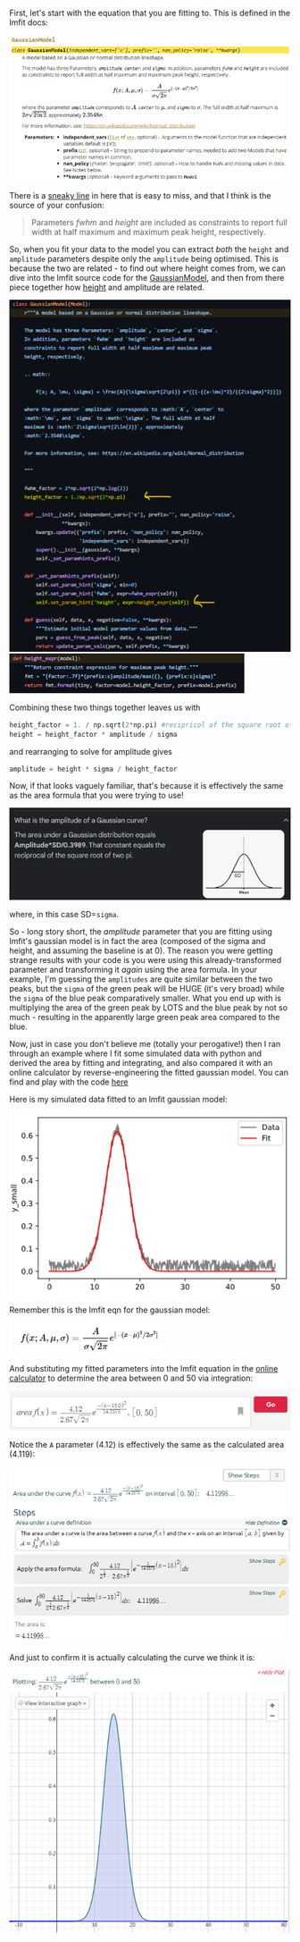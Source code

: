 
First, let's start with the equation that you are fitting to. This is defined in the lmfit docs:

![](images/2022-01-21-13-10-46.png)

There is a [sneaky line](
https://lmfit.github.io/lmfit-py/builtin_models.html#:~:text=amplitude%2C%20center%2C%20and%20sigma.%20In%20addition%2C-,parameters%20fwhm%20and%20height%20are%20included%20as%20constraints%20to%20report%20full%20width%20at%20half%20maximum%20and%20maximum%20peak%20height%2C%20respectively.,-f(x%3BA%2C%CE%BC%2C%CF%83)%3DA%CF%832%CF%80e) in here that is easy to miss, and that I think is the source of your confusion:

>Parameters *fwhm* and *height* are included as constraints to report full width at half maximum and maximum peak height, respectively.

So, when you fit your data to the model you can extract *both* the ```height``` and ```amplitude``` parameters despite only the ```amplitude``` being optimised. This is because the two are related - to find out where height comes from, we can dive into the lmfit source code for the [GaussianModel](https://github.com/lmfit/lmfit-py/blob/caf8c8916f7056c151a246cdbb22ac5b33b1d823/lmfit/models.py#:~:text=class%20GaussianModel(Model)%3A), and then from there piece together how [height](https://github.com/lmfit/lmfit-py/blob/caf8c8916f7056c151a246cdbb22ac5b33b1d823/lmfit/models.py#:~:text=def%20height_expr(model)%3A) and amplitude are related. 

![](images/2022-01-21-13-23-42.png)
![](images/2022-01-21-13-24-09.png)


Combining these two things together leaves us with 

```python
height_factor = 1. / np.sqrt(2*np.pi) #recipricol of the square root of two pi
height = height_factor * amplitude / sigma
```

and rearranging to solve for amplitude gives

``` python
amplitude = height * sigma / height_factor
```

Now, if that looks vaguely familiar, that's because it is effectively the same as the area formula that you were trying to use!

![](images/2022-01-21-13-10-20.png)

where, in this case SD=```sigma```.

So - long story short, the *amplitude* parameter that you are fitting using lmfit's gaussian model is in fact the area (composed of the sigma and height, and assuming the baseline is at 0). The reason you were getting strange results with your code is you were using this already-transformed parameter and transforming it *again* using the area formula. In your example, I'm guessing the ```amplitudes``` are quite similar between the two peaks, but the ```sigma``` of the green peak will be HUGE (it's very broad) while the ```sigma``` of the blue peak comparatively smaller. What you end up with is multiplying the area of the green peak by LOTS and the blue peak by not so much - resulting in the apparently large green peak area compared to the blue.

Now, just in case you don't believe me (totally your perogative!) then I ran through an example where I fit some simulated data with python and derived the area by  fitting and integrating, and also compared it with an online calculator by reverse-engineering the fitted gaussian model. You can find and play with the code [here](https://github.com/dezeraecox-utilities/fitting_gaussians)

Here is my simulated data fitted to an lmfit gaussian model:

![](images/2022-01-21-13-44-33.png)

Remember this is the lmfit eqn for the gaussian model:

![](images/2022-01-21-13-40-29.png)

And substituting my fitted parameters into the lmfit equation in the [online calculator](https://www.symbolab.com/solver/area-under-curve-calculator/area%20f%5Cleft(x%5Cright)%3D%5Cfrac%7B4.12%7D%7B2.67%5Csqrt%7B2%5Cpi%7D%7De%5E%7B%5Cfrac%7B-%5Cleft(x-15.0%5Cright)%5E2%7D%7B14.2578%7D%7D%2C%20%5Cleft%5B0%2C%2050%5Cright%5D?or=input) to determine the area between 0 and 50 via integration: 

![](images/2022-01-21-13-15-06.png)

Notice the ```A``` parameter (4.12) is effectively the same as the calculated area (4.119):

![](images/2022-01-21-13-15-25.png)

And just to confirm it is actually calculating the curve we think it is:

![](images/2022-01-21-13-15-40.png)


